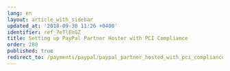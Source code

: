 ```yaml
---
lang: en
layout: article_with_sidebar
updated_at: '2018-09-30 11:26 +0400'
identifier: ref_7eTlEhGZ
title: Setting up PayPal Partner Hoster with PCI Compliance
order: 280
published: true
redirect_to: /payments/paypal/paypal_partner_hosted_with_pci_compliance.html
---
```

